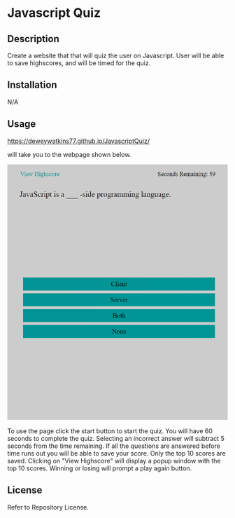 # Javascript Quiz

## Description
Create a website that that will quiz the user on Javascript. User will be able to save highscores, and will be timed for the quiz.


## Installation
N/A

## Usage

https://deweywatkins77.github.io/JavascriptQuiz/

will take you to the webpage shown below.

![Dewey Watkins Javascript Quiz](assets/images/readme-screenshot.png)

To use the page click the start button to start the quiz. You will have 60 seconds to complete the quiz. Selecting an incorrect answer will subtract 5 seconds from the time remaining. If all the questions are answered before time runs out you will be able to save your score. Only the top 10 scores are saved. Clicking on "View Highscore" will display a popup window with the top 10 scores. Winning or losing will prompt a play again button.

## License

Refer to Repository License.
